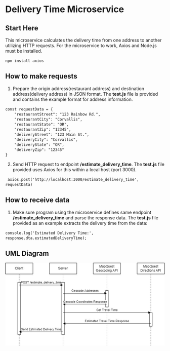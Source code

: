 # Delivery Time Microservice

## Start Here
This microservice calculates the delivery time from one address to another utilizing HTTP requests. For the microservice to work, Axios and Node.js must be installed. 
```
npm install axios
```
## How to make requests
1. Prepare the origin address(restaurant address) and destination address(delivery address) in JSON format. The **test.js** file is provided and contains the example format for address information.
```
const requestData = {
    "restaurantStreet": "123 Rainbow Rd.",
    "restaurantCity": "Corvallis",
    "restaurantState": "OR",
    "restaurantZip": "12345",
    "deliveryStreet": "123 Main St.",
    "deliveryCity": "Corvallis",
    "deliveryState": "OR",
    "deliveryZip": "12345"
}
```
2. Send HTTP request to endpoint **/estimate_delivery_time**. The **test.js** file provided uses Axios for this within a local host (port 3000).
```
 axios.post('http://localhost:3000/estimate_delivery_time', requestData)
```

## How to receive data
1. Make sure program using the microservice defines same endpoint **/estimate_delivery_time** and parse the response data. The **test.js** file provided as an example extracts the delivery time from the data:
```
console.log('Estimated Delivery Time:', response.dta.estimatedDeliveryTime);
```

## UML Diagram
![Diagram](MicroserviceUML.jpg)
